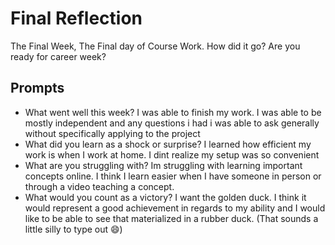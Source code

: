 # Final Reflection
The Final Week, The Final day of Course Work. How did it go? Are you ready for career week?

## Prompts
- What went well this week?
I was able to finish my work. I was able to be mostly independent and any questions i had i was able to ask generally without specifically applying to the project
- What did you learn as a shock or surprise?
I learned how efficient my work is when I work at home. I dint realize my setup was so convenient 
- What are you struggling with?
Im struggling with learning important concepts online. I think I learn easier when I have someone in person or through a video teaching a concept.
- What would you count as a victory?
I want the golden duck. I think it would represent a good achievement in regards to my ability and I would like to be able to see that materialized in a rubber duck. (That sounds a little silly to type out 😄)